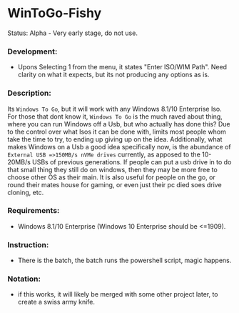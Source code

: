 # WinToGo-Fishy
Status: Alpha - Very early stage, do not use.

### Development:
- Upons Selecting 1 from the menu, it states "Enter ISO/WIM Path". Need clarity on what it expects, but its not producing any options as is.

### Description:
Its `Windows To Go`, but it will work with any Windows 8.1/10 Enterprise Iso. For those that dont know it, `Windows To Go` is the much raved about thing, where you can run Windows off a Usb, but who actually has done this? Due to the control over what Isos it can be done with, limits most people whom take the time to try, to ending up giving up on the idea. Additionally, what makes Windows on a Usb a good idea specifically now, is the abundance of `External USB =>150MB/s nVMe drives` currently, as apposed to the 10-20MB/s USBs of previous generations. If people can put a usb drive in to do that small thing they still do on windows, then they may be more free to choose other OS as their main. It is also useful for people on the go, or round their mates house for gaming, or even just their pc died soes drive cloning, etc.

### Requirements:
- Windows 8.1/10 Enterprise (Windows 10 Enterprise should be <=1909).

### Instruction:
- There is the batch, the batch runs the powershell script, magic happens.

### Notation:
- if this works, it will likely be merged with some other project later, to create a swiss army knife.
